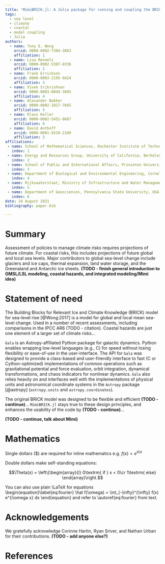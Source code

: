 ```yaml
---
title: 'MimiBRICK.jl: A Julia package for running and coupling the BRICK model for sea-level change in the Mimi integrated modeling framework'
tags:
  - sea level
  - climate
  - coastal
  - model coupling
  - Julia
authors:
  - name: Tony E. Wong
    orcid: 0000-0002-7304-3883
    affiliation: 1
  - name: Lisa Rennels
    orcid: 0000-0002-5307-9336
    affiliation: 2
  - name: Frank Errickson
    orcid: 0000-0003-2195-9424
    affiliation: 3
  - name: Vivek Srikrishnan
    orcid: 0000-0003-0049-3805
    affiliation: 4
  - name: Alexander Bakker
    orcid: 0000-0002-1017-7665
    affiliation: 5
  - name: Klaus Keller
    orcid: 0000-0002-5451-8687
    affiliation: 6
  - name: David Anthoff
    orcid: 0000-0001-9319-2109
    affiliation: 2
affiliations:
 - name: School of Mathematical Sciences, Rochester Institute of Technology, USA
   index: 1
 - name: Energy and Resources Group, University of California, Berkeley, USA
   index: 2
 - name: School of Public and International Affairs, Princeton University, USA
   index: 3
 - name: Department of Biological and Environmental Engineering, Cornell University, USA
   index: 4
 - name: Rijkswaterstaat, Ministry of Infrastructure and Water Management, The Netherlands
   index: 5
 - name: Department of Geosciences, Pennsylvania State University, USA
   index: 6
date: 24 August 2021
bibliography: paper.bib

---
```


# Summary

Assessment of policies to manage climate risks requires projections of future climate. 
For coastal risks, this includes projections of future global and local sea levels.
Major contributors to global sea-level change include glaciers and ice caps, thermal expansion, land water storage, and the Greenaland and Antarctic ice sheets.
**(TODO - finish general introduction to GMSL/LSL modeling, coastal hazards, and integrated modeling/Mimi idea)**

# Statement of need

The Building Blocks for Relevant Ice and Climate Knowledge (BRICK) model for sea-level rise [@Wong:2017] is a model for global and local mean sea-level change. 
Used in a number of recent assessments, including comparisons in the IPCC AR6 (TODO - citation). 
Coastal hazards are just one element of a larger set of climate risks... 

`Gala` is an Astropy-affiliated Python package for galactic dynamics. Python
enables wrapping low-level languages (e.g., C) for speed without losing
flexibility or ease-of-use in the user-interface. The API for `Gala` was
designed to provide a class-based and user-friendly interface to fast (C or
Cython-optimized) implementations of common operations such as gravitational
potential and force evaluation, orbit integration, dynamical transformations,
and chaos indicators for nonlinear dynamics. `Gala` also relies heavily on and
interfaces well with the implementations of physical units and astronomical
coordinate systems in the `Astropy` package [@astropy] (`astropy.units` and
`astropy.coordinates`).

The original BRICK model was designed to be flexible and efficient **(TODO - continue)**... 
`MimiBRICK.jl` stays true to these design principles, and enhances the usability of the code by **(TODO - continue)**...

**(TODO - continue, talk about Mimi)**

# Mathematics

Single dollars ($) are required for inline mathematics e.g. $f(x) = e^{\pi/x}$

Double dollars make self-standing equations:

$$\Theta(x) = \left\{\begin{array}{l}
0\textrm{ if } x < 0\cr
1\textrm{ else}
\end{array}\right.$$

You can also use plain \LaTeX for equations
\begin{equation}\label{eq:fourier}
\hat f(\omega) = \int_{-\infty}^{\infty} f(x) e^{i\omega x} dx
\end{equation}
and refer to \autoref{eq:fourier} from text.

# Acknowledgements

We gratefully acknowledge Corinne Hartin, Ryan Sriver, and Nathan Urban for their contributions.
**(TODO - add anyone else?)**

# References

